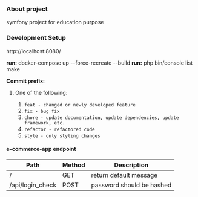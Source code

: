
### About project
symfony project for education purpose
### Development Setup
http://localhost:8080/

**run:** docker-compose up --force-recreate --build
**run:** php bin/console list make

**Commit prefix:**

1. One of the following:

    1. ```feat - changed or newly developed feature```
    2. ```fix - bug fix```
    3. ```chore - update documentation, update dependencies, update framework, etc.```
    4. ```refactor - refactored code```
    5. ```style - only styling changes```

#### e-commerce-app endpoint
| Path             | Method | Description               |
|------------------|--------|---------------------------|
| /                | GET    | return default message    |
| /api/login_check | POST   | password should be hashed |